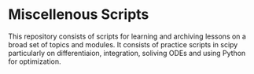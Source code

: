 # Miscellenous Scripts

This repository consists of scripts for learning and archiving lessons on a broad set of topics and modules. It consists of practice scripts in scipy particularly on differentiaion, integration, soliving ODEs and using Python for optimization. 
